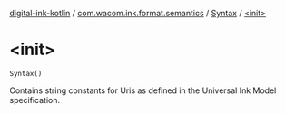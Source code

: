 [digital-ink-kotlin](../../index.md) / [com.wacom.ink.format.semantics](../index.md) / [Syntax](index.md) / [&lt;init&gt;](./-init-.md)

# &lt;init&gt;

`Syntax()`

Contains string constants for Uris as defined in the Universal Ink Model specification.

